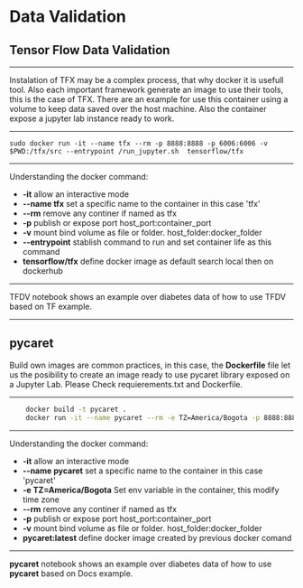 # Data Validation


## Tensor Flow Data Validation

---

Instalation of TFX may be a complex process, that why docker it is usefull tool. Also each important framework generate an image to use their tools, this is the case of TFX. There are an example for use this container using a volume to keep data saved over the host machine. Also the container expose a jupyter lab instance ready to work.


---

`sudo docker run -it --name tfx --rm -p 8888:8888 -p 6006:6006 -v $PWD:/tfx/src --entrypoint /run_jupyter.sh  tensorflow/tfx`

---

Understanding the docker command:

- **-it** allow an interactive mode
- **--name tfx** set a specific name to the container in this case 'tfx'
- **--rm** remove any continer if named as tfx
- **-p** publish or expose port host_port:container_port
- **-v** mount bind volume as file or folder. host_folder:docker_folder
- **--entrypoint** stablish command to run and set container life as this command 
- **tensorflow/tfx** define docker image as default search local then on dockerhub

---


TFDV notebook shows an example over diabetes data of how to use TFDV based on TF example.

---
## pycaret


Build own images are common practices, in this case, the **Dockerfile** file let us the posibility to create an image ready to use pycaret library exposed on a Jupyter Lab. Please Check requierements.txt and Dockerfile.

---
```bash
    docker build -t pycaret .
    docker run -it --name pycaret --rm -e TZ=America/Bogota -p 8888:8888 -v $PWD:/work pycaret:latest
```

---

Understanding the docker command:

- **-it** allow an interactive mode
- **--name pycaret** set a specific name to the container in this case 'pycaret'
- **-e TZ=America/Bogota** Set env variable in the container, this modify time zone
- **--rm** remove any continer if named as tfx
- **-p** publish or expose port host_port:container_port
- **-v** mount bind volume as file or folder. host_folder:docker_folder
- **pycaret:latest** define docker image created by previous docker comand

---

**pycaret** notebook shows an example over diabetes data of how to use **pycaret** based on Docs example.
